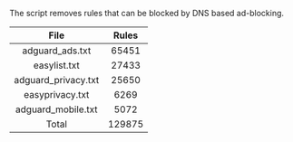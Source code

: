 The script removes rules that can be blocked by DNS based ad-blocking.


| File | Rules |
|:----:|:-----:|
| adguard_ads.txt | 65451 |
| easylist.txt | 27433 |
| adguard_privacy.txt | 25650 |
| easyprivacy.txt | 6269 |
| adguard_mobile.txt | 5072 |
| Total | 129875 |